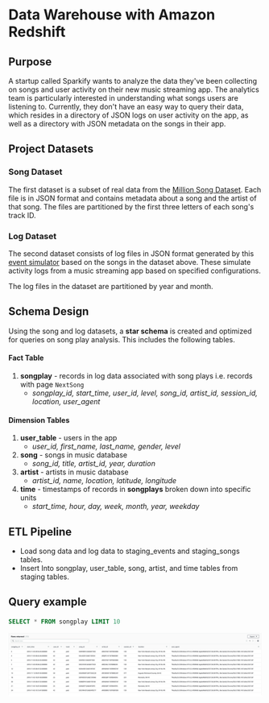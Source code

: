# Data Warehouse with Amazon Redshift

## Purpose

A startup called Sparkify wants to analyze the data they've been collecting on songs and user activity on their new music streaming app. The analytics team is particularly interested in understanding what songs users are listening to. Currently, they don't have an easy way to query their data, which resides in a directory of JSON logs on user activity on the app, as well as a directory with JSON metadata on the songs in their app.

## Project Datasets

### Song Dataset

The first dataset is a subset of real data from the [Million Song Dataset](https://labrosa.ee.columbia.edu/millionsong/). Each file is in JSON format and contains metadata about a song and the artist of that song. The files are partitioned by the first three letters of each song's track ID. 

### Log Dataset

The second dataset consists of log files in JSON format generated by this [event simulator](https://github.com/Interana/eventsim) based on the songs in the dataset above. These simulate activity logs from a music streaming app based on specified configurations.

The log files in the dataset are partitioned by year and month. 

## Schema Design

Using the song and log datasets, a **star schema** is created and optimized for queries on song play analysis. This includes the following tables.

#### Fact Table

1. **songplay** - records in log data associated with song plays i.e. records with page `NextSong`
   - *songplay_id, start_time, user_id, level, song_id, artist_id, session_id, location, user_agent*

#### Dimension Tables

1. **user_table** \- users in the app
   - *user_id, first_name, last_name, gender, level*
2. **song** \- songs in music database
   - *song_id, title, artist_id, year, duration*
3. **artist** \- artists in music database
   - *artist_id, name, location, latitude, longitude*
4. **time** \- timestamps of records in **songplays** broken down into specific units
   - *start_time, hour, day, week, month, year, weekday*

## ETL Pipeline

* Load song data and log data to staging_events and staging_songs tables.
* Insert Into songplay, user_table, song, artist, and time tables from staging tables.

## Query example

```sql
SELECT * FROM songplay LIMIT 10
```

![query-exp](https://github.com/yuhouzhou/data-warehouse/blob/master/query-exp.png)

